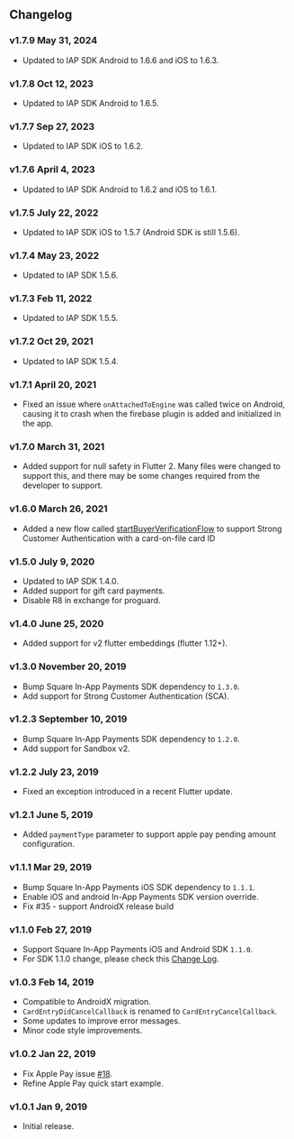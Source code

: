 ## Changelog

### v1.7.9 May 31, 2024

* Updated to IAP SDK Android to 1.6.6 and iOS to 1.6.3.

### v1.7.8 Oct 12, 2023

* Updated to IAP SDK Android to 1.6.5.

### v1.7.7 Sep 27, 2023

* Updated to IAP SDK iOS to 1.6.2.

### v1.7.6 April 4, 2023

* Updated to IAP SDK Android to 1.6.2 and iOS to 1.6.1.

### v1.7.5 July 22, 2022

* Updated to IAP SDK iOS to 1.5.7 (Android SDK is still 1.5.6).

### v1.7.4 May 23, 2022

* Updated to IAP SDK 1.5.6.

### v1.7.3 Feb 11, 2022

* Updated to IAP SDK 1.5.5.

### v1.7.2 Oct 29, 2021

* Updated to IAP SDK 1.5.4.

### v1.7.1 April 20, 2021

* Fixed an issue where `onAttachedToEngine` was called twice on Android, causing it to crash when the firebase plugin is added and initialized in the app.

### v1.7.0 March 31, 2021

* Added support for null safety in Flutter 2. Many files were changed to support this, and there may be some changes required from the developer to support.

### v1.6.0 March 26, 2021

* Added a new flow called [startBuyerVerificationFlow](doc/reference.md#startbuyerverificationflow) to support Strong Customer Authentication with a card-on-file card ID

### v1.5.0 July 9, 2020

* Updated to IAP SDK 1.4.0.
* Added support for gift card payments.
* Disable R8 in exchange for proguard.

### v1.4.0 June 25, 2020

* Added support for v2 flutter embeddings (flutter 1.12+).

### v1.3.0 November 20, 2019

* Bump Square In-App Payments SDK dependency to `1.3.0`.
* Add support for Strong Customer Authentication (SCA).

### v1.2.3 September 10, 2019

* Bump Square In-App Payments SDK dependency to `1.2.0`.
* Add support for Sandbox v2.

### v1.2.2 July 23, 2019

* Fixed an exception introduced in a recent Flutter update.

### v1.2.1 June 5, 2019

* Added `paymentType` parameter to support apple pay pending amount configuration.

### v1.1.1 Mar 29, 2019

* Bump Square In-App Payments iOS SDK dependency to `1.1.1`.
* Enable iOS and android In-App Payments SDK version override.
* Fix #35 - support AndroidX release build

### v1.1.0 Feb 27, 2019

* Support Square In-App Payments iOS and Android SDK `1.1.0`.
* For SDK 1.1.0 change, please check this [Change Log](https://docs.connect.squareup.com/changelog/mobile-logs/2019-02-27).

### v1.0.3 Feb 14, 2019

* Compatible to AndroidX migration.
* `CardEntryDidCancelCallback` is renamed to `CardEntryCancelCallback`.
* Some updates to improve error messages.
* Minor code style improvements.

### v1.0.2 Jan 22, 2019

* Fix Apple Pay issue [#18](https://github.com/square/in-app-payments-flutter-plugin/issues/18#issue-401770301).
* Refine Apple Pay quick start example.

### v1.0.1 Jan 9, 2019

* Initial release.
